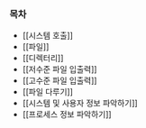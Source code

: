 ### 목차
- [[시스템 호출]]
- [[파일]]
- [[디렉터리]]
- [[저수준 파일 입출력]]
- [[고수준 파일 입출력]]
- [[파일 다루기]]
- [[시스템 및 사용자 정보 파악하기]]
- [[프로세스 정보 파악하기]]